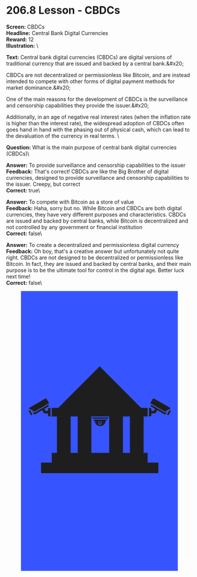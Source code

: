 # 206.8 Lesson - CBDCs

**Screen:** CBDCs\
**Headline:** Central Bank Digital Currencies\
**Reward:** 12\
**Illustration:** \

**Text:** Central bank digital currencies (CBDCs) are digital versions of traditional currency that are issued and backed by a central bank.&amp;#x20;

CBDCs are not decentralized or permissionless like Bitcoin, and are instead intended to compete with other forms of digital payment methods for market dominance.&amp;#x20;

One of the main reasons for the development of CBDCs is the surveillance and censorship capabilities they provide the issuer.&amp;#x20;

Additionally, in an age of negative real interest rates (when the inflation rate is higher than the interest rate), the widespread adoption of CBDCs often goes hand in hand with the phasing out of physical cash, which can lead to the devaluation of the currency in real terms.
\

**Question:** What is the main purpose of central bank digital currencies (CBDCs)\

**Answer:** To provide surveillance and censorship capabilities to the issuer\
**Feedback:** That&#x27;s correct! CBDCs are like the Big Brother of digital currencies, designed to provide surveillance and censorship capabilities to the issuer. Creepy, but correct\
**Correct:** true\

**Answer:** To compete with Bitcoin as a store of value\
**Feedback:** Haha, sorry but no. While Bitcoin and CBDCs are both digital currencies, they have very different purposes and characteristics. CBDCs are issued and backed by central banks, while Bitcoin is decentralized and not controlled by any government or financial institution\
**Correct:** false\

**Answer:** To create a decentralized and permissionless digital currency\
**Feedback:** Oh boy, that&#x27;s a creative answer but unfortunately not quite right. CBDCs are not designed to be decentralized or permissionless like Bitcoin. In fact, they are issued and backed by central banks, and their main purpose is to be the ultimate tool for control in the digital age. Better luck next time!\
**Correct:** false\


<figure><img src="../.gitbook/assets/206-08.png" alt=""><figcaption></figcaption></figure>

